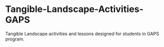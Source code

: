 # Tangible-Landscape-Activities-GAPS
Tangible Landscape activities and lessons designed for students in GAPS program.
